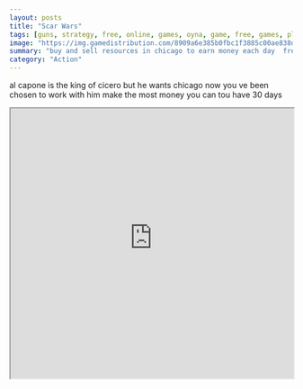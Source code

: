 ```yaml
---
layout: posts
title: "Scar Wars"
tags: [guns, strategy, free, online, games, oyna, game, free, games, play, play, games]
image: "https://img.gamedistribution.com/8909a6e385b0fbc1f3885c00ae838de7.jpg"
summary: "buy and sell resources in chicago to earn money each day  free online games oyna game free games play play games"
category: "Action"
---
```


al capone is the king of cicero but he wants chicago now you ve been chosen to work with him make the most money you can tou have 30 days

<iframe width="100%" height="480px;" src="https://flash.gamedistribution.com?game=8909a6e385b0fbc1f3885c00ae838de7"></iframe>